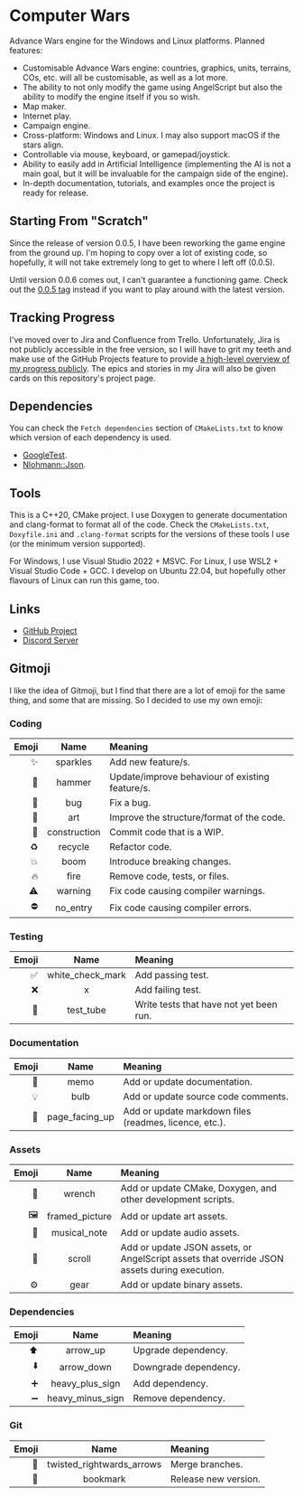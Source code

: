 # Computer Wars

Advance Wars engine for the Windows and Linux platforms. Planned features:

- Customisable Advance Wars engine: countries, graphics, units, terrains, COs, etc. will all be customisable, as well as a lot more.
- The ability to not only modify the game using AngelScript but also the ability to modify the engine itself if you so wish.
- Map maker.
- Internet play.
- Campaign engine.
- Cross-platform: Windows and Linux. I may also support macOS if the stars align.
- Controllable via mouse, keyboard, or gamepad/joystick.
- Ability to easily add in Artificial Intelligence (implementing the AI is not a main goal, but it will be invaluable for the campaign side of the engine).
- In-depth documentation, tutorials, and examples once the project is ready for release.

## Starting From "Scratch"

Since the release of version 0.0.5, I have been reworking the game engine from the ground up. I'm hoping to copy over a lot of existing code, so hopefully, it will not take extremely long to get to where I left off (0.0.5).

Until version 0.0.6 comes out, I can't guarantee a functioning game. Check out the [0.0.5 tag](https://github.com/CasualYT31/ComputerWars/tree/0.0.5) instead if you want to play around with the latest version.

## Tracking Progress

I've moved over to Jira and Confluence from Trello. Unfortunately, Jira is not publicly accessible in the free version, so I will have to grit my teeth and make use of the GitHub Projects feature to provide [a high-level overview of my progress publicly](https://github.com/users/CasualYT31/projects/1). The epics and stories in my Jira will also be given cards on this repository's project page.

## Dependencies

You can check the `Fetch dependencies` section of `CMakeLists.txt` to know which version of each dependency is used.

- [GoogleTest](https://github.com/google/googletest).
- [Nlohmann::Json](https://github.com/nlohmann/json).

## Tools

This is a C++20, CMake project. I use Doxygen to generate documentation and clang-format to format all of the code. Check the `CMakeLists.txt`, `Doxyfile.ini` and `.clang-format` scripts for the versions of these tools I use (or the minimum version supported).

For Windows, I use Visual Studio 2022 + MSVC. For Linux, I use WSL2 + Visual Studio Code + GCC. I develop on Ubuntu 22.04, but hopefully other flavours of Linux can run this game, too.

## Links

- [GitHub Project](https://github.com/users/CasualYT31/projects/1)
- [Discord Server](https://discord.gg/SxaMn2n)

## Gitmoji
I like the idea of Gitmoji, but I find that there are a lot of emoji for the same thing, and some that are missing. So I decided to use my own emoji:

### Coding

| Emoji | Name | Meaning |
| ---: | :---: | :--- |
| :sparkles: | sparkles | Add new feature/s. |
| :hammer: | hammer | Update/improve behaviour of existing feature/s. |
| :bug: | bug | Fix a bug. |
| :art: | art | Improve the structure/format of the code. |
| :construction: | construction | Commit code that is a WIP. |
| :recycle: | recycle | Refactor code. |
| :boom: | boom | Introduce breaking changes. |
| :fire: | fire | Remove code, tests, or files. |
| :warning: | warning | Fix code causing compiler warnings. |
| :no_entry: | no_entry | Fix code causing compiler errors. |

### Testing

| Emoji | Name | Meaning |
| ---: | :---: | :--- |
| :white_check_mark: | white_check_mark | Add passing test. |
| :x: | x | Add failing test. |
| :test_tube: | test_tube | Write tests that have not yet been run. |

### Documentation

| Emoji | Name | Meaning |
| ---: | :---: | :--- |
| :memo: | memo | Add or update documentation. |
| :bulb: | bulb | Add or update source code comments. |
| :page_facing_up: | page_facing_up | Add or update markdown files (readmes, licence, etc.). |

### Assets

| Emoji | Name | Meaning |
| ---: | :---: | :--- |
| :wrench: | wrench | Add or update CMake, Doxygen, and other development scripts. |
| :framed_picture: | framed_picture | Add or update art assets. |
| :musical_note: | musical_note | Add or update audio assets. |
| :scroll: | scroll | Add or update JSON assets, or AngelScript assets that override JSON assets during execution. |
| :gear: | gear | Add or update binary assets. |

### Dependencies

| Emoji | Name | Meaning |
| ---: | :---: | :--- |
| :arrow_up: | arrow_up | Upgrade dependency. |
| :arrow_down: | arrow_down | Downgrade dependency. |
| :heavy_plus_sign: | heavy_plus_sign | Add dependency. |
| :heavy_minus_sign: | heavy_minus_sign | Remove dependency. |

### Git

| Emoji | Name | Meaning |
| ---: | :---: | :--- |
| :twisted_rightwards_arrows: | twisted_rightwards_arrows | Merge branches. |
| :bookmark: | bookmark | Release new version. |
